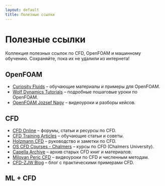 ```yaml
---
layout: default
title: Полезные ссылки
---
```


# Полезные ссылки

Коллекция полезных ссылок по CFD, OpenFOAM и машинному обучению. Сохраняйте, пока их не удалили из интернета!

## OpenFOAM

- [Curiosity Fluids](https://curiosityfluids.com/) – обучающие материалы и примеры для OpenFOAM.
- [Wolf Dynamics Tutorials](https://www.wolfdynamics.com/tutorials.html) – подробные пошаговые уроки по OpenFOAM.
- [OpenFOAM Jozsef Nagy](https://www.youtube.com/@OpenFOAMJozsefNagy) – видеоуроки и разборы кейсов.

## CFD

- [CFD Online](https://www.cfd-online.com/) – форумы, статьи и ресурсы по CFD.
- [CFD Training Articles](https://cfd-training.com/articles-2/) – обучающие статьи и советы.
- [Holzmann CFD](https://holzmann-cfd.com/) – руководство и заметки по CFD.
- [OS CFD Courses - Chalmers](https://www.tfd.chalmers.se/~hani/kurser/OS_CFD/) – курсы по CFD (Chalmers University).
- [Capella Archive](https://web.archive.org/web/20060208175919/http://capella.colorado.edu/~laney/otherbooks.htm) – архив старых CFD книг и материалов.
- [Milovan Peric CFD](https://www.youtube.com/@MilovanPericCFD/videos) – видеоуроки по CFD и численным методам.
- [CFD-ZJW Blog](https://cfd-zjw.blogspot.com/) – блог с практическими примерами CFD.

## ML + CFD
